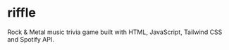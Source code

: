 # riffle
Rock &amp; Metal music trivia game built with HTML, JavaScript, Tailwind CSS and Spotify API.
